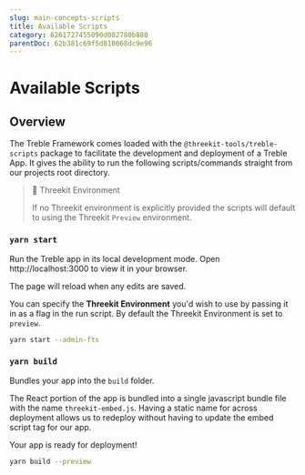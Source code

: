 ```yaml
---
slug: main-concepts-scripts
title: Available Scripts
category: 6261727455090d002780b880
parentDoc: 62b381c69f5d810068dc9e96
---
```


# Available Scripts

## Overview

The Treble Framework comes loaded with the `@threekit-tools/treble-scripts` package to facilitate the development and deployment of a Treble App. It gives the ability to run the following scripts/commands straight from our projects root directory.

> 📘 Threekit Environment
>
> If no Threekit environment is explicitly provided the scripts will default to using the Threekit `Preview` environment.

### `yarn start`

Run the Treble app in its local development mode. Open http://localhost:3000 to view it in your browser.

The page will reload when any edits are saved.

You can specify the **Threekit Environment** you'd wish to use by passing it in as a flag in the run script. By default the Threekit Environment is set to `preview`.

```bash
yarn start --admin-fts
```

### `yarn build`

Bundles your app into the `build` folder.

The React portion of the app is bundled into a single javascript bundle file with the name `threekit-embed.js`. Having a static name for across deployment allows us to redeploy without having to update the embed script tag for our app.

Your app is ready for deployment!

```bash
yarn build --preview
```
